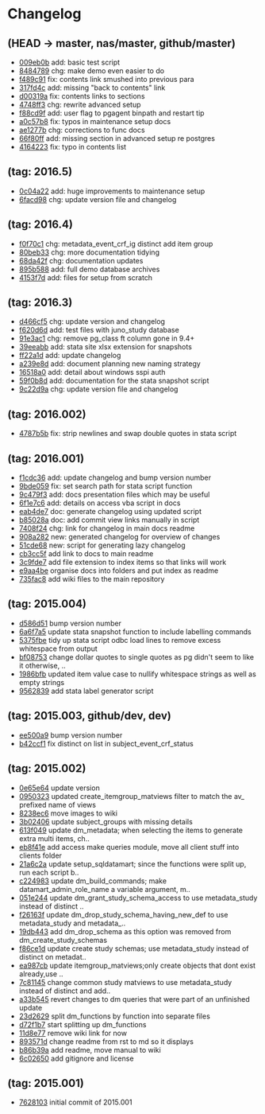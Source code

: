 # Changelog

## (HEAD -> master, nas/master, github/master)
- [009eb0b](https://github.com/lindsay-stevens/openclinica_sqldatamart/commit/009eb0b2aefddeba9cf07fbd51fbf0618ecdb93e) add: basic test script
- [8484789](https://github.com/lindsay-stevens/openclinica_sqldatamart/commit/8484789ec86236dbd39904b767cacca92c1312d7) chg: make demo even easier to do
- [f489c91](https://github.com/lindsay-stevens/openclinica_sqldatamart/commit/f489c911f015cb755598a1c27b039e5430540a26) fix: contents link smushed into previous para
- [317fd4c](https://github.com/lindsay-stevens/openclinica_sqldatamart/commit/317fd4c6d5ceae83e2662d08d0c40a02272179d3) add: missing "back to contents" link
- [d00319a](https://github.com/lindsay-stevens/openclinica_sqldatamart/commit/d00319ab8c45613f942f1dee256a611c98138f2c) fix: contents links to sections
- [4748ff3](https://github.com/lindsay-stevens/openclinica_sqldatamart/commit/4748ff3f502d852988226814d37e073b160ba787) chg: rewrite advanced setup
- [f88cd9f](https://github.com/lindsay-stevens/openclinica_sqldatamart/commit/f88cd9f8f666e358b8f89c88b6d9340a7bf02788) add: user flag to pgagent binpath and restart tip
- [a0c57b8](https://github.com/lindsay-stevens/openclinica_sqldatamart/commit/a0c57b89c4cc835b6936e114370df96842e5cf22) fix: typos in maintenance setup docs
- [ae1277b](https://github.com/lindsay-stevens/openclinica_sqldatamart/commit/ae1277bbc30a795ecbbaf8d80cf41cdcee2aa00c) chg: corrections to func docs
- [66f80ff](https://github.com/lindsay-stevens/openclinica_sqldatamart/commit/66f80ffeff27c70e409413a121bcc14318ce080d) add: missing section in advanced setup re postgres
- [4164223](https://github.com/lindsay-stevens/openclinica_sqldatamart/commit/416422397645eb4823a6e6a16896259df71b1d74) fix: typo in contents list

## (tag: 2016.5)
- [0c04a22](https://github.com/lindsay-stevens/openclinica_sqldatamart/commit/0c04a22dc53d98c53c7c9fe62876c787431153d3) add: huge improvements to maintenance setup
- [6facd98](https://github.com/lindsay-stevens/openclinica_sqldatamart/commit/6facd981ffca63b4ebf807f6fba017f27199fa24) chg: update version file and changelog

## (tag: 2016.4)
- [f0f70c1](https://github.com/lindsay-stevens/openclinica_sqldatamart/commit/f0f70c1b41127c12b07c18b7307bc5cd01eebcdd) chg: metadata_event_crf_ig distinct add item group
- [80beb33](https://github.com/lindsay-stevens/openclinica_sqldatamart/commit/80beb331e1514bdad9ba8dcb3cf7ffc6ea551338) chg: more documentation tidying
- [68da42f](https://github.com/lindsay-stevens/openclinica_sqldatamart/commit/68da42f5d8c9a61633e168af89e7190c3022f124) chg: documentation updates
- [895b588](https://github.com/lindsay-stevens/openclinica_sqldatamart/commit/895b58836ee8152c6912251317033e5c25aa6d12) add: full demo database archives
- [4153f7d](https://github.com/lindsay-stevens/openclinica_sqldatamart/commit/4153f7d3e2b2aabf0ccba8a348a8dfc22c8a3202) add: files for setup from scratch

## (tag: 2016.3)
- [d466cf5](https://github.com/lindsay-stevens/openclinica_sqldatamart/commit/d466cf58425af38c57b3680dbb084ce04141e7ae) chg: update version and changelog
- [f620d6d](https://github.com/lindsay-stevens/openclinica_sqldatamart/commit/f620d6ddb579183d7295d695e47f78f046ce2788) add: test files with juno_study database
- [91e3ac1](https://github.com/lindsay-stevens/openclinica_sqldatamart/commit/91e3ac1821da678134c2c8437f3c73929f9246d6) chg: remove pg_class ft column gone in 9.4+
- [39eeabb](https://github.com/lindsay-stevens/openclinica_sqldatamart/commit/39eeabb5c6701e2435557d1b4d9e25c72286f012) add: stata site xlsx extension for snapshots
- [ff22a1d](https://github.com/lindsay-stevens/openclinica_sqldatamart/commit/ff22a1d14183ea042dbc4320a40453bc02c21055) add: update changelog
- [a239e8d](https://github.com/lindsay-stevens/openclinica_sqldatamart/commit/a239e8d4afe3b99491753ffccc4811189f3620b7) add: document planning new naming strategy
- [16518a0](https://github.com/lindsay-stevens/openclinica_sqldatamart/commit/16518a0d8e001558fdd8b2aaf277e28b0926ada5) add: detail about windows sspi auth
- [59f0b8d](https://github.com/lindsay-stevens/openclinica_sqldatamart/commit/59f0b8d9ae3ef2defd1380551bdc24a9d3664dcf) add: documentation for the stata snapshot script
- [9c22d9a](https://github.com/lindsay-stevens/openclinica_sqldatamart/commit/9c22d9a38db7f28bb9e285b15552ad7bf7810504) chg: update version file and changelog

## (tag: 2016.002)
- [4787b5b](https://github.com/lindsay-stevens/openclinica_sqldatamart/commit/4787b5bb577f2bcf02badf5e5d56a7d4a0b7c72e) fix: strip newlines and swap double quotes in stata script

## (tag: 2016.001)
- [f1cdc36](https://github.com/lindsay-stevens/openclinica_sqldatamart/commit/f1cdc3682461901e095da40db69028cd822971e9) add: update changelog and bump version number
- [9bde059](https://github.com/lindsay-stevens/openclinica_sqldatamart/commit/9bde05922c1700694453d6e71141440af877b880) fix: set search path for stata script function
- [9c479f3](https://github.com/lindsay-stevens/openclinica_sqldatamart/commit/9c479f39d6b96431bd7e1b38add4c8a50ccf6a1e) add: docs presentation files which may be useful
- [6f1e7c6](https://github.com/lindsay-stevens/openclinica_sqldatamart/commit/6f1e7c668cd43360c3961a0a3090bdb560d17943) add: details on access vba script in docs
- [eab4de7](https://github.com/lindsay-stevens/openclinica_sqldatamart/commit/eab4de7925320c334ce7456fa9e031dd13f43c14) doc: generate changelog using updated script
- [b85028a](https://github.com/lindsay-stevens/openclinica_sqldatamart/commit/b85028a82699adb1e7fb6d09ec0fbd77bd7d1c81) doc: add commit view links manually in script
- [7408f24](https://github.com/lindsay-stevens/openclinica_sqldatamart/commit/7408f24cbaac6135a3d76fe1ea0d2ddfee5832b7) chg: link for changelog in main docs readme
- [908a282](https://github.com/lindsay-stevens/openclinica_sqldatamart/commit/908a28267b09e284578bee6209ce1a0cb7e60699) new: generated changelog for overview of changes
- [51cde68](https://github.com/lindsay-stevens/openclinica_sqldatamart/commit/51cde688e227212a4ae4265e90e73da3237c326a) new: script for generating lazy changelog
- [cb3cc5f](https://github.com/lindsay-stevens/openclinica_sqldatamart/commit/cb3cc5f824937f6b294894939afcd6d7048597e5) add link to docs to main readme
- [3c9fde7](https://github.com/lindsay-stevens/openclinica_sqldatamart/commit/3c9fde7cd343da6b16ac6312f7cd23f85d090fb0) add file extension to index items so that links will work
- [e9aa4be](https://github.com/lindsay-stevens/openclinica_sqldatamart/commit/e9aa4be2dcf9f8d907bff33106a45e1b683cac43) organise docs into folders and put index as readme
- [735fac8](https://github.com/lindsay-stevens/openclinica_sqldatamart/commit/735fac8b75c240302790d4b017ba6d7e4b9ac772) add wiki files to the main repository

## (tag: 2015.004)
- [d586d51](https://github.com/lindsay-stevens/openclinica_sqldatamart/commit/d586d518cca863a5dc690f45f0bcf48b8e50a005) bump version number
- [6a6f7a5](https://github.com/lindsay-stevens/openclinica_sqldatamart/commit/6a6f7a5ec7049ab0938b9c8b8332f254f1537fc4) update stata snapshot function to include labelling commands
- [5375fbe](https://github.com/lindsay-stevens/openclinica_sqldatamart/commit/5375fbe9ed13b530a68bb8610ff2311d5609ca24) tidy up stata script odbc load lines to remove excess whitespace from output
- [bf08753](https://github.com/lindsay-stevens/openclinica_sqldatamart/commit/bf0875368b8128ba0bf1b6cfd76506baa118ae2f) change dollar quotes to single quotes as pg didn't seem to like it otherwise, ..
- [1986bfb](https://github.com/lindsay-stevens/openclinica_sqldatamart/commit/1986bfb880bcc6a882fb0d20353f5e47b7dc0a61) updated item value case to nullify whitespace strings as well as empty strings
- [9562839](https://github.com/lindsay-stevens/openclinica_sqldatamart/commit/95628390cb9d7cf9c6e0b6a0d35709bd637869ac) add stata label generator script

## (tag: 2015.003, github/dev, dev)
- [ee500a9](https://github.com/lindsay-stevens/openclinica_sqldatamart/commit/ee500a9b9bb4a0b5890db930d494eec3f4258049) bump version number
- [b42ccf1](https://github.com/lindsay-stevens/openclinica_sqldatamart/commit/b42ccf1ec576caf6d1f09b6451cbdf415bfa8e94) fix distinct on list in subject_event_crf_status

## (tag: 2015.002)
- [0e65e64](https://github.com/lindsay-stevens/openclinica_sqldatamart/commit/0e65e64267c5d9b27e6d18fdbd1e6c4c19601a95) update version
- [0950323](https://github.com/lindsay-stevens/openclinica_sqldatamart/commit/0950323cc0e14c46dd5bd853ceeb29f9fc017ac8) updated create_itemgroup_matviews filter to match the av_ prefixed name of views
- [8238ec6](https://github.com/lindsay-stevens/openclinica_sqldatamart/commit/8238ec633963e8978cbcbaf030b051d230a2d3e8) move images to wiki
- [3b02406](https://github.com/lindsay-stevens/openclinica_sqldatamart/commit/3b0240617ca7789a9be5f602492c5d5102461294) update subject_groups with missing details
- [613f049](https://github.com/lindsay-stevens/openclinica_sqldatamart/commit/613f049e282aa4736cde0b79008ef34876dbc440) update dm_metadata; when selecting the items to generate extra multi items, ch..
- [eb8f41e](https://github.com/lindsay-stevens/openclinica_sqldatamart/commit/eb8f41e69a0d77d69264b6a52146bec777083cd4) add access make queries module, move all client stuff into clients folder
- [21a6c2a](https://github.com/lindsay-stevens/openclinica_sqldatamart/commit/21a6c2a64bac5eb81166c639a215c24e10b1aec8) update setup_sqldatamart; since the functions were split up, run each script b..
- [c224983](https://github.com/lindsay-stevens/openclinica_sqldatamart/commit/c224983a5546b4cb78d376ef03ef2d724872ee31) update dm_build_commands; make datamart_admin_role_name a variable argument, m..
- [051e244](https://github.com/lindsay-stevens/openclinica_sqldatamart/commit/051e2441cf694fb9739e41545211d9d19f929b02) update dm_grant_study_schema_access to use metadata_study instead of distinct ..
- [f26163f](https://github.com/lindsay-stevens/openclinica_sqldatamart/commit/f26163fe229d09b3d0340815eb24b2453742dc34) update dm_drop_study_schema_having_new_def to use metadata_study and metadata_..
- [19db443](https://github.com/lindsay-stevens/openclinica_sqldatamart/commit/19db443c6f73cc1c69d1f41cc4418acc342cd351) add dm_drop_schema as this option was removed from dm_create_study_schemas
- [f86ce1d](https://github.com/lindsay-stevens/openclinica_sqldatamart/commit/f86ce1d3f802202cd4827ad646d9e3f995541717) update create study schemas; use metadata_study instead of distinct on metadat..
- [ea987cb](https://github.com/lindsay-stevens/openclinica_sqldatamart/commit/ea987cb8eef1e64063e819a0777b893575b71f96) update itemgroup_matviews;only create objects that dont exist already,use ..
- [7c81145](https://github.com/lindsay-stevens/openclinica_sqldatamart/commit/7c811456badcdaa81385bef4b080db7139ea7145) change common study matviews to use metadata_study instead of distinct and add..
- [a33b545](https://github.com/lindsay-stevens/openclinica_sqldatamart/commit/a33b545e12e42da73bf5ed650490f8b44815c9cd) revert changes to dm queries that were part of an unfinished update
- [23d2629](https://github.com/lindsay-stevens/openclinica_sqldatamart/commit/23d26290409f4131566f5f92e0ad66055add22e0) split dm_functions by function into separate files
- [d72f1b7](https://github.com/lindsay-stevens/openclinica_sqldatamart/commit/d72f1b733ab7d17e2ce9b974f3bde50d49e449af) start splitting up dm_functions
- [11d8e77](https://github.com/lindsay-stevens/openclinica_sqldatamart/commit/11d8e77ba48d537001117099df078fffc63ee731) remove wiki link for now
- [893571d](https://github.com/lindsay-stevens/openclinica_sqldatamart/commit/893571d09cc75a570b732f464dcadc207d536595) change readme from rst to md so it displays
- [b86b39a](https://github.com/lindsay-stevens/openclinica_sqldatamart/commit/b86b39af4670d33729db4a8b1fb98788f95650ed) add readme, move manual to wiki
- [6c02650](https://github.com/lindsay-stevens/openclinica_sqldatamart/commit/6c0265066f31a2c731cf228739ba03e0558fab22) add gitignore and license

## (tag: 2015.001)
- [7628103](https://github.com/lindsay-stevens/openclinica_sqldatamart/commit/76281030ddba1a58fa965d3f2f0e66464d10326f) initial commit of 2015.001

